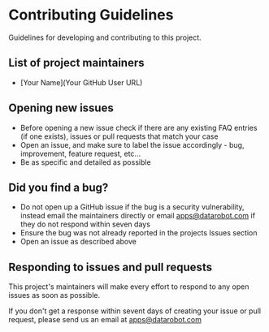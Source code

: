 # Contributing Guidelines

Guidelines for developing and contributing to this project.

## List of project maintainers

- [Your Name](Your GitHub User URL)


## Opening new issues

- Before opening a new issue check if there are any existing FAQ entries (if one exists), issues or pull requests that match your case
- Open an issue, and make sure to label the issue accordingly - bug, improvement, feature request, etc...
- Be as specific and detailed as possible

## Did you find a bug?

- Do not open up a GitHub issue if the bug is a security
vulnerability, instead email the maintainers directly or email
apps@datarobot.com if they do not respond within
seven days
- Ensure the bug was not already reported in the projects Issues section
- Open an issue as described above

## Responding to issues and pull requests

This project's maintainers will make every effort to respond to any
open issues as soon as possible.

If you don't get a response within sevent days of creating your issue or
pull request, please send us an email at apps@datarobot.com